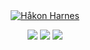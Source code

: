 <div align="center">
   <a href="https://harnes.co/">
      <img src="https://github.com/HakonHarnes/HakonHarnes/assets/89907156/b99c1f5d-0c57-4ee5-bf6d-c9a059867120" alt="Håkon Harnes" style="max-width: 100%;">
   </a>
   
   [![](https://img.shields.io/badge/-linkedin-334155?style=for-the-badge&logo=linkedin&logoColor=white)](https://www.linkedin.com/in/hakon-harnes/)
   [![](https://img.shields.io/badge/-website-334155?style=for-the-badge&logo=hypothesis&logoColor=white)](https://harnes.co/)
   [![](https://img.shields.io/badge/-email-334155?style=for-the-badge&logo=maildotru&logoColor=white)](mailto:hakon@harnes.co)
</div>


